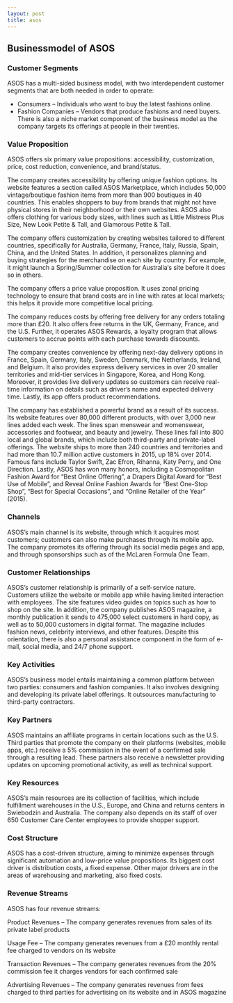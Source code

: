 ```yaml
---
layout: post
title: asos
---
```


Businessmodel of ASOS
----------------------

### Customer Segments

ASOS has a multi-sided business model, with two interdependent customer segments that are both needed in order to operate:

 * Consumers – Individuals who want to buy the latest fashions online.
* Fashion Companies – Vendors that produce fashions and need buyers.
 There is also a niche market component of the business model as the company targets its offerings at people in their twenties.

### Value Proposition

ASOS offers six primary value propositions: accessibility, customization, price, cost reduction, convenience, and brand/status.

The company creates accessibility by offering unique fashion options. Its website features a section called ASOS Marketplace, which includes 50,000 vintage/boutique fashion items from more than 900 boutiques in 40 countries. This enables shoppers to buy from brands that might not have physical stores in their neighborhood or their own websites. ASOS also offers clothing for various body sizes, with lines such as Little Mistress Plus Size, New Look Petite & Tall, and Glamorous Petite & Tall.

The company offers customization by creating websites tailored to different countries, specifically for Australia, Germany, France, Italy, Russia, Spain, China, and the United States. In addition, it personalizes planning and buying strategies for the merchandise on each site by country. For example, it might launch a Spring/Summer collection for Australia‘s site before it does so in others.

The company offers a price value proposition. It uses zonal pricing technology to ensure that brand costs are in line with rates at local markets; this helps it provide more competitive local pricing.

The company reduces costs by offering free delivery for any orders totaling more than £20. It also offers free returns in the UK, Germany, France, and the U.S. Further, it operates ASOS Rewards, a loyalty program that allows customers to accrue points with each purchase towards discounts.

The company creates convenience by offering next-day delivery options in France, Spain, Germany, Italy, Sweden, Denmark, the Netherlands, Ireland, and Belgium. It also provides express delivery services in over 20 smaller territories and mid-tier services in Singapore, Korea, and Hong Kong. Moreover, it provides live delivery updates so customers can receive real-time information on details such as driver’s name and expected delivery time. Lastly, its app offers product recommendations.

The company has established a powerful brand as a result of its success. Its website features over 80,000 different products, with over 3,000 new lines added each week. The lines span menswear and womenswear, accessories and footwear, and beauty and jewelry. These lines fall into 800 local and global brands, which include both third-party and private-label offerings. The website ships to more than 240 countries and territories and had more than 10.7 million active customers in 2015, up 18% over 2014. Famous fans include Taylor Swift, Zac Efron, Rihanna, Katy Perry, and One Direction. Lastly, ASOS has won many honors, including a Cosmopolitan Fashion Award for “Best Online Offering”, a Drapers Digital Award for “Best Use of Mobile”, and Reveal Online Fashion Awards for “Best One-Stop Shop”, “Best for Special Occasions”, and “Online Retailer of the Year” (2015).

### Channels

ASOS’s main channel is its website, through which it acquires most customers; customers can also make purchases through its mobile app. The company promotes its offering through its social media pages and app, and through sponsorships such as of the McLaren Formula One Team.

### Customer Relationships

ASOS’s customer relationship is primarily of a self-service nature. Customers utilize the website or mobile app while having limited interaction with employees. The site features video guides on topics such as how to shop on the site. In addition, the company publishes ASOS magazine, a monthly publication it sends to 475,000 select customers in hard copy, as well as to 50,000 customers in digital format. The magazine includes fashion news, celebrity interviews, and other features. Despite this orientation, there is also a personal assistance component in the form of e-mail, social media, and 24/7 phone support.

### Key Activities

ASOS’s business model entails maintaining a common platform between two parties: consumers and fashion companies. It also involves designing and developing its private label offerings. It outsources manufacturing to third-party contractors.

### Key Partners

ASOS maintains an affiliate programs in certain locations such as the U.S. Third parties that promote the company on their platforms (websites, mobile apps, etc.) receive a 5% commission in the event of a confirmed sale through a resulting lead. These partners also receive a newsletter providing updates on upcoming promotional activity, as well as technical support.

### Key Resources

ASOS’s main resources are its collection of facilities, which include fulfillment warehouses in the U.S., Europe, and China and returns centers in Swiebodzin and Australia. The company also depends on its staff of over 650 Customer Care Center employees to provide shopper support.

### Cost Structure

ASOS has a cost-driven structure, aiming to minimize expenses through significant automation and low-price value propositions. Its biggest cost driver is distribution costs, a fixed expense. Other major drivers are in the areas of warehousing and marketing, also fixed costs.

### Revenue Streams

ASOS has four revenue streams:

Product Revenues – The company generates revenues from sales of its private label products

Usage Fee – The company generates revenues from a £20 monthly rental fee charged to vendors on its website

Transaction Revenues – The company generates revenues from the 20% commission fee it charges vendors for each confirmed sale

Advertising Revenues – The company generates revenues from fees charged to third parties for advertising on its website and in ASOS magazine
